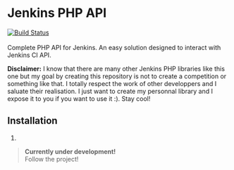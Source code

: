 # Jenkins PHP API
[![Build Status](https://img.shields.io/travis/utarwyn/jenkins-php-api.svg)](https://travis-ci.org/utarwyn/jenkins-php-api)\
\
Complete PHP API for Jenkins. An easy solution designed to interact with Jenkins CI API.

**Disclaimer:** I know that there are many other Jenkins PHP libraries like this one but my goal by creating this repository is not to create a competition or something like that. I totally respect the work of other developpers and I saluate their realisation. I just want to create my personnal library and I expose it to you if you want to use it :). Stay cool!

## Installation

1. 

> **Currently under development!**\
> Follow the project!